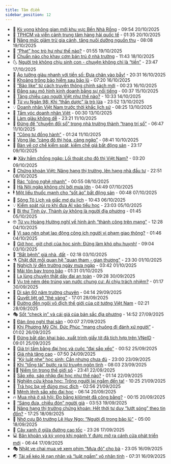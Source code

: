 ```yaml
---
title: Tâm điểm
sidebar_position: 12
---
```


<!-- dantri-tam-diem:START -->
- 🚦 [Kỳ vọng không gian mới khu vực Bến Nhà Rồng](https://dantri.com.vn/tam-diem/ky-vong-khong-gian-moi-khu-vuc-ben-nha-rong-20251020151352039.htm) - 09:54 20/10/2025
- 🫶 [TPHCM và viễn cảnh trung tâm hàng hải quốc tế](https://dantri.com.vn/tam-diem/tphcm-va-vien-canh-trung-tam-hang-hai-quoc-te-20251020083131529.htm) - 01:35 20/10/2025
- 🦏 [Nâng mức giảm trừ gia cảnh, tăng nuôi dưỡng nguồn thu](https://dantri.com.vn/tam-diem/nang-muc-giam-tru-gia-canh-tang-nuoi-duong-nguon-thu-20251019081201698.htm) - 08:08 19/10/2025
- 🧰 [“Phạt” học trò hư như thế nào?](https://dantri.com.vn/tam-diem/phat-hoc-tro-hu-nhu-the-nao-20251019075045947.htm) - 01:55 19/10/2025
- 🙉 [Chuẩn nào cho khay cơm bán trú ở nhà trường](https://dantri.com.vn/tam-diem/chuan-nao-cho-khay-com-ban-tru-o-nha-truong-20251018184302031.htm) - 11:43 18/10/2025
- 🌜 [Người trẻ không chịu sinh con - chuyện không chỉ là “tiền”](https://dantri.com.vn/tam-diem/nguoi-tre-khong-chiu-sinh-con-chuyen-khong-chi-la-tien-20251017094217324.htm) - 23:47 17/10/2025
- 🤔 [Ảo tưởng giàu nhanh với tiền số: Đưa chân vào bẫy!](https://dantri.com.vn/tam-diem/ao-tuong-giau-nhanh-voi-tien-so-dua-chan-vao-bay-20251017033105163.htm) - 20:31 16/10/2025
- 🤩 [Khoảng trống bảo hiểm sau bão lũ](https://dantri.com.vn/tam-diem/khoang-trong-bao-hiem-sau-bao-lu-20251016073211000.htm) - 07:20 16/10/2025
- 🦅 [“Bão like” từ cách truyền thông chính sách mới](https://dantri.com.vn/tam-diem/bao-like-tu-cach-truyen-thong-chinh-sach-moi-20251015164341413.htm) - 00:23 16/10/2025
- 💫 [Đằng sau mô hình kinh doanh bằng sự nổi tiếng](https://dantri.com.vn/tam-diem/dang-sau-mo-hinh-kinh-doanh-bang-su-noi-tieng-20251014142816718.htm) - 00:37 15/10/2025
- 🤗 [Tăng chiều cao người Việt như thế nào?](https://dantri.com.vn/tam-diem/tang-chieu-cao-nguoi-viet-nhu-the-nao-20251014173327080.htm) - 10:33 14/10/2025
- 🫶 [Từ vụ Ngân 98: Khi “thần dược” là trò lừa](https://dantri.com.vn/tam-diem/tu-vu-ngan-98-khi-than-duoc-la-tro-lua-20251014065124860.htm) - 23:52 13/10/2025
- 💡 [Doanh nhân Việt Nam trước thời khắc lịch sử](https://dantri.com.vn/tam-diem/doanh-nhan-viet-nam-truoc-thoi-khac-lich-su-20251013075515362.htm) - 08:25 13/10/2025
- 🌮 [Tầm vóc doanh nhân Việt](https://dantri.com.vn/tam-diem/tam-voc-doanh-nhan-viet-20251013062408522.htm) - 00:30 13/10/2025
- 🌊 [Làm giàu không dễ](https://dantri.com.vn/tam-diem/lam-giau-khong-de-20251012062054123.htm) - 23:21 11/10/2025
- 👹 [Đừng để “chuyển đổi số” trong nhà trường thành “trang trí số”](https://dantri.com.vn/tam-diem/dung-de-chuyen-doi-so-trong-nha-truong-thanh-trang-tri-so-20251011134627850.htm) - 06:47 11/10/2025
- 🤩 [“Công tư đồng hành”](https://dantri.com.vn/tam-diem/cong-tu-dong-hanh-20251011065506388.htm) - 01:24 11/10/2025
- 💄 [Vòng lặp “càng đô thị hóa, càng ngập”](https://dantri.com.vn/tam-diem/vong-lap-cang-do-thi-hoa-cang-ngap-20251010154120098.htm) - 08:41 10/10/2025
- 🦣 [Bàn về cơ chế kiểm soát, kiềm chế giá bất động sản](https://dantri.com.vn/tam-diem/ban-ve-co-che-kiem-soat-kiem-che-gia-bat-dong-san-20251009203918776.htm) - 23:17 09/10/2025
- ⛽️ [Xây hầm chống ngập: Lối thoát cho đô thị Việt Nam?](https://dantri.com.vn/tam-diem/xay-ham-chong-ngap-loi-thoat-cho-do-thi-viet-nam-20251009102046831.htm) - 03:20 09/10/2025
- 🌁 [Chứng khoán Việt: Nâng hạng thị trường, lên hạng nhà đầu tư](https://dantri.com.vn/tam-diem/chung-khoan-viet-nang-hang-thi-truong-len-hang-nha-dau-tu-20251008153638993.htm) - 22:51 08/10/2025
- 🥳 [Rác “công nghệ nhanh”](https://dantri.com.vn/tam-diem/rac-cong-nghe-nhanh-20251008075329583.htm) - 00:55 08/10/2025
- 🧐 [Hà Nội ngập không chỉ bởi mưa lớn](https://dantri.com.vn/tam-diem/ha-noi-ngap-khong-chi-boi-mua-lon-20251007113836145.htm) - 04:49 07/10/2025
- 🕴 [Một liều thuốc mạnh cho “sốt ảo” bất động sản](https://dantri.com.vn/tam-diem/mot-lieu-thuoc-manh-cho-sot-ao-bat-dong-san-20251006172812726.htm) - 00:48 07/10/2025
- 🥳 [Sông Tô Lịch và giấc mơ du lịch](https://dantri.com.vn/tam-diem/song-to-lich-va-giac-mo-du-lich-20251006174336990.htm) - 10:43 06/10/2025
- 💡 [Kiểm soát rủi ro khi đưa AI vào tiểu học](https://dantri.com.vn/tam-diem/kiem-soat-rui-ro-khi-dua-ai-vao-tieu-hoc-20251004190516953.htm) - 23:03 05/10/2025
- 🦣 [Bí thư Tỉnh ủy, Thành ủy không là người địa phương](https://dantri.com.vn/tam-diem/bi-thu-tinh-uy-thanh-uy-khong-la-nguoi-dia-phuong-20251004191402640.htm) - 01:45 05/10/2025
- 🤓 [Từ vụ Hoàng Hường nghĩ về hình ảnh “thành công trên mạng”](https://dantri.com.vn/tam-diem/tu-vu-hoang-huong-nghi-ve-hinh-anh-thanh-cong-tren-mang-20251004184801542.htm) - 12:28 04/10/2025
- 🤭 [Vì sao nên phạt lao động công ích người vi phạm giao thông?](https://dantri.com.vn/tam-diem/vi-sao-nen-phat-lao-dong-cong-ich-nguoi-vi-pham-giao-thong-20251004084448300.htm) - 01:46 04/10/2025
- 🌮 [Giờ học, giờ chơi của học sinh: Đừng làm khó phụ huynh!](https://dantri.com.vn/tam-diem/gio-hoc-gio-choi-cua-hoc-sinh-dung-lam-kho-phu-huynh-20251002171906073.htm) - 09:04 03/10/2025
- 🗽 [“Bắt bệnh” giá nhà, đất](https://dantri.com.vn/tam-diem/bat-benh-gia-nha-dat-20251002172722611.htm) - 02:18 03/10/2025
- ⚗️ [Chặt đứt mối quan hệ &quot;quan tham - gian thương&quot;](https://dantri.com.vn/tam-diem/chat-dut-moi-quan-he-quan-tham-gian-thuong-20251002063026629.htm) - 23:30 01/10/2025
- 🥰 [Nghịch lý đến trường ngày mưa ngập](https://dantri.com.vn/tam-diem/nghich-ly-den-truong-ngay-mua-ngap-20251001081028339.htm) - 03:42 01/10/2025
- 🚀 [Mái tôn bay trong bão](https://dantri.com.vn/tam-diem/mai-ton-bay-trong-bao-20251001075757009.htm) - 01:31 01/10/2025
- 🎊 [Lạ lùng chuyện thắt dây đai an toàn](https://dantri.com.vn/tam-diem/la-lung-chuyen-that-day-dai-an-toan-20250930162835876.htm) - 09:28 30/09/2025
- 🦣 [Vụ trẻ ném dép trúng van nước chung cư: Ai chịu trách nhiệm?](https://dantri.com.vn/tam-diem/vu-tre-nem-dep-trung-van-nuoc-chung-cu-ai-chiu-trach-nhiem-20250930081726168.htm) - 01:17 30/09/2025
- 🎃 [Di sản 60 năm trường chuyên](https://dantri.com.vn/tam-diem/di-san-60-nam-truong-chuyen-20250928210047891.htm) - 04:14 29/09/2025
- 💂 [Quyết liệt gỡ “thẻ vàng”](https://dantri.com.vn/tam-diem/quyet-liet-go-the-vang-20250927233925132.htm) - 17:01 28/09/2025
- 🦒 [Đường đến ngôi vô địch thế giới của cờ tướng Việt Nam](https://dantri.com.vn/tam-diem/duong-den-ngoi-vo-dich-the-gioi-cua-co-tuong-viet-nam-20250928085342711.htm) - 02:21 28/09/2025
- 🎭 [Sốt “check in” và cái giá của bản sắc địa phương](https://dantri.com.vn/tam-diem/sot-check-in-va-cai-gia-cua-ban-sac-dia-phuong-20250927174710134.htm) - 14:52 27/09/2025
- 📝 [Đàn ông nghỉ thai sản](https://dantri.com.vn/tam-diem/dan-ong-nghi-thai-san-20250927070536546.htm) - 00:07 27/09/2025
- 🦄 [Khi Phương Mỹ Chi, Đức Phúc “mang chuông đi đánh xứ người”](https://dantri.com.vn/tam-diem/khi-phuong-my-chi-duc-phuc-mang-chuong-di-danh-xu-nguoi-20250926075604416.htm) - 01:02 26/09/2025
- 🚀 [Đừng bắt dân khai báo, xuất trình giấy tờ đã tích hợp trên VNeID](https://dantri.com.vn/tam-diem/dung-bat-dan-khai-bao-xuat-trinh-giay-to-da-tich-hop-tren-vneid-20250925160147072.htm) - 09:01 25/09/2025
- 💂 [Giá trị tấm bằng đại học và cuộc “đại sắp xếp”](https://dantri.com.vn/tam-diem/gia-tri-tam-bang-dai-hoc-va-cuoc-dai-sap-xep-20250925074142374.htm) - 00:52 25/09/2025
- 👀 [Giá nhà tăng cao](https://dantri.com.vn/tam-diem/gia-nha-tang-cao-20250924144946912.htm) - 07:50 24/09/2025
- 🚦 [“Kỷ luật nhẹ” học sinh: Cần nhưng chưa đủ](https://dantri.com.vn/tam-diem/ky-luat-nhe-hoc-sinh-can-nhung-chua-du-20250923234642159.htm) - 23:00 23/09/2025
- 💃 [Khi &quot;tổng tài&quot; bước ra từ truyện ngôn tình](https://dantri.com.vn/tam-diem/khi-tong-tai-buoc-ra-tu-truyen-ngon-tinh-20250923145208603.htm) - 08:03 23/09/2025
- 🧑‍💻 [Niềm tin trong thế giới số](https://dantri.com.vn/tam-diem/niem-tin-trong-the-gioi-so-20250923062117088.htm) - 23:41 22/09/2025
- 🥰 [Sắp xếp, sáp nhập đại học như thế nào?](https://dantri.com.vn/tam-diem/sap-xep-sap-nhap-dai-hoc-nhu-the-nao-20250922081237262.htm) - 01:14 22/09/2025
- 🥳 [Nghiên cứu khoa học: Trông người lại ngẫm đến ta!](https://dantri.com.vn/tam-diem/nghien-cuu-khoa-hoc-trong-nguoi-lai-ngam-den-ta-20250921172533304.htm) - 10:25 21/09/2025
- 🥳 [Trả học bạ về đúng mục đích](https://dantri.com.vn/tam-diem/tra-hoc-ba-ve-dung-muc-dich-20250920231643021.htm) - 02:56 21/09/2025
- 🎉 [Mệnh lệnh sắp xếp đại học](https://dantri.com.vn/tam-diem/menh-lenh-sap-xep-dai-hoc-20250920105056971.htm) - 06:14 20/09/2025
- 🔥 [Mua nhà ở xã hội: Đo bằng kilômét đã công bằng?](https://dantri.com.vn/tam-diem/mua-nha-o-xa-hoi-do-bang-kilomet-da-cong-bang-20250919201450145.htm) - 00:15 20/09/2025
- 🥸 [“Sáng đưa, chiều đón” người già](https://dantri.com.vn/tam-diem/sang-dua-chieu-don-nguoi-gia-20250919090840211.htm) - 03:53 19/09/2025
- 💯 [Nâng hạng thị trường chứng khoán: Hết thời tư duy “lướt sóng” theo tin đồn?](https://dantri.com.vn/tam-diem/nang-hang-thi-truong-chung-khoan-het-thoi-tu-duy-luot-song-theo-tin-don-20250917170808291.htm) - 17:25 18/09/2025
- 🦏 [Nhớ cựu Bộ trưởng Lê Huy Ngọ: “Người đi trong bão lũ”](https://dantri.com.vn/tam-diem/nho-cuu-bo-truong-le-huy-ngo-nguoi-di-trong-bao-lu-20250918111802253.htm) - 05:00 18/09/2025
- 👹 [Cây xanh ở giữa đường cao tốc](https://dantri.com.vn/tam-diem/cay-xanh-o-giua-duong-cao-toc-20250917171542663.htm) - 23:26 17/09/2025
- 💻 [Băn khoăn và kỳ vọng khi ngành Y được mở ra cánh cửa phát triển mới](https://dantri.com.vn/tam-diem/ban-khoan-va-ky-vong-khi-nganh-y-duoc-mo-ra-canh-cua-phat-trien-moi-20250917104944148.htm) - 06:44 17/09/2025
- 🎭 [Nhặt ve chai mua vé xem phim “Mưa đỏ” cho bà](https://dantri.com.vn/tam-diem/nhat-ve-chai-mua-ve-xem-phim-mua-do-cho-ba-20250917060547202.htm) - 23:05 16/09/2025
- 🌏 [Tài xế kéo lê nạn nhân và “luật ngầm” vô nhân tính](https://dantri.com.vn/tam-diem/tai-xe-keo-le-nan-nhan-va-luat-ngam-vo-nhan-tinh-20250916143137596.htm) - 07:31 16/09/2025<!-- dantri-tam-diem:END -->
